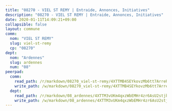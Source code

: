 ```yaml
---
title: "08270 - VIEL ST REMY | Entraide, Annonces, Initiatives"
description: "08270 - VIEL ST REMY | Entraide, Annonces, Initiatives"
date: 2020-01-11T14:09:21+09:00
collapsible: false
layout: commune
comm:
  nom: "VIEL ST REMY"
  slug: viel-st-remy
  cp: "08270"
dept:
  nom: "Ardennes"
  slug: ardennes
  num: "08"
peerpad:
  comm:
    read_path: /r/markdown/08270_viel-st-remy/4XTTMB4SEYkovzMb6tt7ArreRUiKaugVxd1Q7cURLvaV8TAvS
    write_path: /w/markdown/08270_viel-st-remy/4XTTMB4SEYkovzMb6tt7ArreRUiKaugVxd1Q7cURLvaV8TAvS-K3TgTs6dg5Bt9dwou6nAyu6KA2trgd1qtFSN48QVbiobrNHVBJk3yRhPiTNaxj6b4S4ybkzUpEz2Z495Nqv183pnZ2rdS6NStcSiKrLtga1qfcHGMcdJJhPCtXmNg24kLHGz9NBx
  dept:
    read_path: /r/markdown/08_ardennes/4XTTM3vUKm4qxzWbEMHr4zr6AsU2stjkKdsaY9uMbmhXjv9QM
    write_path: /w/markdown/08_ardennes/4XTTM3vUKm4qxzWbEMHr4zr6AsU2stjkKdsaY9uMbmhXjv9QM-K3TgUMB9u4JvtZdFBPfBexH6pGeKJREiRZLakfAxGDqg6fgd1ib6XHxM9tkwaYxqJV2qNTbboL5jGpTS7re5rUf5cB5fLzdnicM4aJkF5ZXmkvCRXEh5XT7432iWRZFby5MMVbKP
---
```


